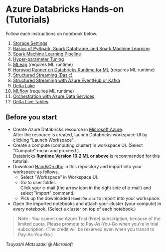 # Azure Databricks Hands-on (Tutorials)

Follow each instructions on notebook below.

1. [Storage Settings](https://tsmatz.github.io/azure-databricks-exercise/exercise01-blob.html)
2. [Basics of PySpark, Spark Dataframe, and Spark Machine Learning](https://tsmatz.github.io/azure-databricks-exercise/exercise02-pyspark-dataframe.html)
3. [Spark Machine Learning Pipeline](https://tsmatz.github.io/azure-databricks-exercise/exercise03-sparkml-pipeline.html)
4. [Hyper-parameter Tuning](https://tsmatz.github.io/azure-databricks-exercise/exercise04-hyperparams-tuning.html)
5. [MLeap](https://tsmatz.github.io/azure-databricks-exercise/exercise05-mleap.html) (requires ML runtime)
6. [Horovod Runner on Databricks Runtime for ML](https://tsmatz.github.io/azure-databricks-exercise/exercise06-horovod.html) (requires ML runtime)
7. [Structured Streaming (Basic)](https://tsmatz.github.io/azure-databricks-exercise/exercise07-structured-streaming.html)
8. [Structured Streaming with Azure EventHub or Kafka](https://tsmatz.github.io/azure-databricks-exercise/exercise08-streaming-eventhub.html)
9. [Delta Lake](https://tsmatz.github.io/azure-databricks-exercise/exercise09-databricks-delta.html)
10. [MLflow](https://tsmatz.github.io/azure-databricks-exercise/exercise10-mlflow.html) (requires ML runtime)
11. [Orchestration with Azure Data Services](https://tsmatz.github.io/azure-databricks-exercise/exercise11-orchestration.html)
12. [Delta Live Tables](https://tsmatz.github.io/azure-databricks-exercise/exercise12-dlt.html)

## Before you start

- Create Azure Databricks resource in [Microsoft Azure](https://portal.azure.com/).<br>
  After the resource is created, launch Databricks workspace UI by clicking "Launch Workspace".
- Create a compute (computing cluster) in workspace UI. (Select "Compute" menu and proceed.)<br>
Databricks **Runtime Version 10.2 ML or above** is recommended for this tutorial.
- Download [HandsOn.dbc](https://github.com/tsmatz/azure-databricks-exercise/raw/master/HandsOn.dbc) in this repository and import into your workspace as follows.
    - Select "Workspace" in Workspace UI.
    - Go to user folder.<br>
      Click your e-mail (the arrow icon in the right side of e-mail) and select "import" command.
    - Pick up the downloaded ```HandsOn.dbc``` to import into your workspace.
- Open the imported notebooks and attach your cluster (your compute) in every notebook. (Select a cluster on top of each notebook.)

> Note : You cannot use Azure Trial (Free) subscription, because of the limited quota. Please promote to Pay-As-You-Go when you're in trial subscription. (The credit will be reserved even when you transit to Pay-As-You-Go.)

*Tsuyoshi Matsuzaki @ Microsoft*
